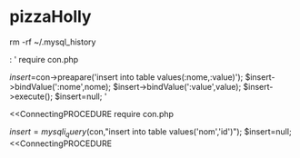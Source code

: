# pizzaHolly
rm -rf ~/.mysql_history


: '
require con.php

$insert=$con->preapare('insert into table values(:nome,:value)');
$insert->bindValue(':nome',nome);
$insert->bindValue(':value',value);
$insert->execute();
$insert=null;
'


<<ConnectingPROCEDURE
require con.php

$insert=mysqli_query($con,"insert into table values('nom','id')");
$insert=null;
<<ConnectingPROCEDURE